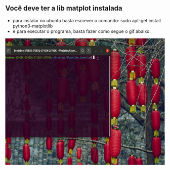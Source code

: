 ## Você deve ter a lib matplot instalada
- para instalar no ubuntu basta escrever o comando: sudo apt-get install python3-matplotlib
- e para executar o programa, basta fazer como segue o gif abaixo:
<img src="./assets/algo_gen.gif" height="400"/>
